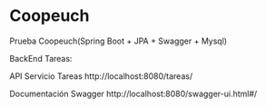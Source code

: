 # Coopeuch
Prueba Coopeuch(Spring Boot + JPA + Swagger + Mysql)

BackEnd Tareas:

API Servicio Tareas
http://localhost:8080/tareas/

Documentación Swagger
http://localhost:8080/swagger-ui.html#/
